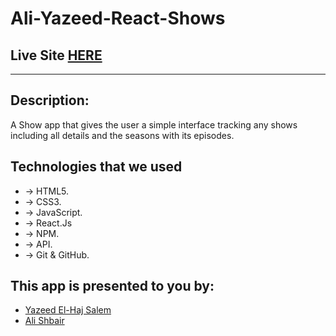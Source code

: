 # Ali-Yazeed-React-Shows

## Live Site [HERE](https://fastidious-bavarois-ec6ed1.netlify.app/)
---
## Description:
A Show app that gives the user a simple interface tracking any shows including all details and the seasons with its episodes.

##  Technologies that we used

- -> HTML5.
- -> CSS3.
- -> JavaScript.
- -> React.Js
- -> NPM.
- -> API.
- -> Git & GitHub.

## This app is presented to you by:

- [Yazeed El-Haj Salem](https://github.com/ysalem-dev-89)
- [Ali Shbair](https://github.com/ShbairAli)
